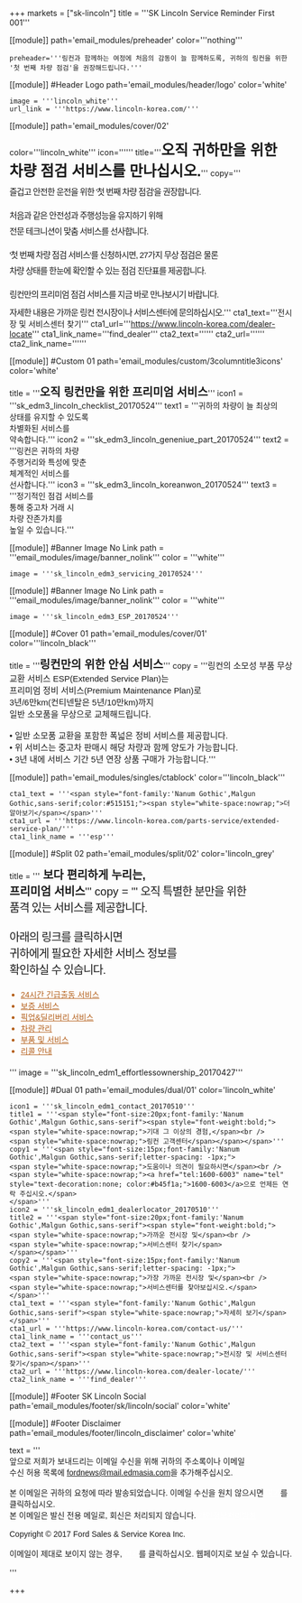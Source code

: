 
+++
markets = ["sk-lincoln"]
title = '''SK Lincoln Service Reminder First 001'''

[[module]]
path='email_modules/preheader'
color='''nothing'''

	preheader='''링컨과 함께하는 여정에 처음의 감동이 늘 함께하도록, 귀하의 링컨을 위한 '첫 번째 차량 점검'을 권장해드립니다.'''

[[module]] #Header Logo
path='email_modules/header/logo'
color='white'

	image = '''lincoln_white'''
	url_link = '''https://www.lincoln-korea.com/'''

[[module]]
path='email_modules/cover/02'

color='''lincoln_white'''
icon=''''''
title='''<span style="font-Size:26px;font-family:'Nanum Gothic',Malgun Gothic,sans-serif"><b>오직 귀하만을 위한 차량 점검 서비스를 만나십시오.</b></span>'''
copy='''<span style="font-size:15px;line-height:14px;font-family:'Nanum Gothic',Malgun Gothic,sans-serif;letter-spacing: -1px;"><br /><br />즐겁고 안전한 운전을 위한 '첫 번째 차량 점검'을 권장합니다.<br /><br /><br />처음과 같은 안전성과 주행성능을 유지하기 위해<br /><br />전문 테크니션이 맞춤 서비스를 선사합니다.<br /><br /><br />'첫 번째 차량 점검 서비스'를 신청하시면, 27가지 무상 점검은 물론<br /><br />차량 상태를 한눈에 확인할 수 있는 점검 진단표를 제공합니다.<br /><br /><br />링컨만의 프리미엄 점검 서비스를 지금 바로 만나보시기 바랍니다.<br /><br />자세한 내용은 가까운 링컨 전시장이나 서비스센터에 문의하십시오.</span>'''
cta1_text='''<span style="font-family:'Nanum Gothic',Malgun Gothic,sans-serif">전시장 및 서비스센터 찾기</span>'''
cta1_url='''https://www.lincoln-korea.com/dealer-locate'''
cta1_link_name='''find_dealer'''
cta2_text=''''''
cta2_url=''''''
cta2_link_name=''''''

[[module]] #Custom 01
path='email_modules/custom/3columntitle3icons'
color='white'

title = '''<span style="font-size:20px;font-family:'Nanum Gothic',Malgun Gothic,sans-serif"><b>오직 링컨만을 위한 프리미엄 서비스</b></span>'''
	icon1 = '''sk_edm3_lincoln_checklist_20170524'''
	text1 = '''<span style="font-size:14px;font-family:'Nanum-Gothic',Malgun Gothic,sans-serif">귀하의 차량이 늘 최상의<br />상태를 유지할 수 있도록<br />차별화된 서비스를<br />약속합니다.</span>'''
	icon2 = '''sk_edm3_lincoln_geneniue_part_20170524'''
	text2 = '''<span style="font-size:14px;font-family:'Nanum-Gothic',Malgun Gothic,sans-serif">링컨은 귀하의 차량<br />주행거리와 특성에 맞춘<br />체계적인 서비스를<br />선사합니다.</span>'''
	icon3 = '''sk_edm3_lincoln_koreanwon_20170524'''
	text3 = '''<span style="font-size:14px;font-family:'Nanum-Gothic',Malgun Gothic,sans-serif">정기적인 점검 서비스를<br />통해 중고차 거래 시<br />차량 잔존가치를<br />높일 수 있습니다.</span>'''

[[module]] #Banner Image No Link
path = '''email_modules/image/banner_nolink'''
color = '''white'''

	image = '''sk_lincoln_edm3_servicing_20170524'''

[[module]] #Banner Image No Link
path = '''email_modules/image/banner_nolink'''
color = '''white'''

	image = '''sk_lincoln_edm3_ESP_20170524'''

[[module]] #Cover 01
path='email_modules/cover/01'
color='''lincoln_black'''

title = '''<span style="font-size:20px;font-family:'Nanum Gothic',Malgun Gothic,sans-serif"><b>링컨만의 위한 안심 서비스</b></span>'''
copy = '''<span style="font-size:15px;font-family:'Nanum-Gothic',Malgun Gothic,sans-serif">링컨의 소모성 부품 무상교환 서비스 ESP(Extended Service Plan)는<br />프리미엄 정비 서비스(Premium Maintenance Plan)로<br />3년/6만km(컨티넨탈은 5년/10만km)까지<br />일반 소모품을 무상으로 교체해드립니다.<br/><br/> &#8226; 일반 소모품 교환을 포함한 폭넓은 정비 서비스를 제공합니다.<br/> &#8226; 위 서비스는 중고차 판매시 해당 차량과 함께 양도가 가능합니다.<br/> &#8226; 3년 내에 서비스 기간 5년 연장 상품 구매가 가능합니다.</span>'''

[[module]]
path='email_modules/singles/ctablock'
color='''lincoln_black'''

	cta1_text = '''<span style="font-family:'Nanum Gothic',Malgun Gothic,sans-serif;color:#515151;"><span style="white-space:nowrap;">더 알아보기</span></span>'''
	cta1_url = '''https://www.lincoln-korea.com/parts-service/extended-service-plan/'''
	cta1_link_name = '''esp'''

[[module]] #Split 02
path='email_modules/split/02'
color='lincoln_grey'

title = '''<span style="font-family:'Nanum Gothic',Malgun Gothic,sans-serif;font-size:20px;"><span style="font-weight:bold;">
<span style="white-space:nowrap;">보다 편리하게 누리는,</span><br />
<span style="white-space:nowrap;">프리미엄 서비스</span></span>'''
copy = '''<span style="font-family:'Nanum Gothic',Malgun Gothic,sans-serif;letter-spacing: -1px;">
<span style="white-space:nowrap;">오직 특별한 분만을 위한</span><br />
<span style="white-space:nowrap;">품격 있는 서비스를 제공합니다.</span><br /><br />
<span style="white-space:nowrap;">아래의 링크를 클릭하시면</span><br />
<span style="white-space:nowrap;">귀하에게 필요한 자세한 서비스 정보를</span><br />
<span style="white-space:nowrap;">확인하실 수 있습니다.</span>
<ul style="margin: 20px; padding: 0;text-decoration:underline; color:#b45f1a">
<li><a href="https://www.lincoln-korea.com/parts-service/roadside-assistance/" name="era" style="text-decoration:underline; color:#b45f1a;font-family:'Nanum Gothic',Malgun Gothic,sans-serif;"><span style="white-space:nowrap;">24시간 긴급출동 서비스</span></a></li>
<li><a href="https://www.lincoln-korea.com/parts-service/warranty/" name="warranty" style="text-decoration:underline; color:#b45f1a;font-family:'Nanum Gothic',Malgun Gothic,sans-serif;"><span style="white-space:nowrap;">보증 서비스</span></a></li>
<li><a href="https://www.lincoln-korea.com/parts-service/pick-delivery/" name="pick_delivery" style="text-decoration:underline; color:#b45f1a;font-family:'Nanum Gothic',Malgun Gothic,sans-serif;"><span style="white-space:nowrap;">픽업&딜리버리 서비스</span></a></li>
<li><a href="https://www.lincoln-korea.com/vehicle-maintenance/" name="vehicle_maintenance" style="text-decoration:underline; color:#b45f1a;font-family:'Nanum Gothic',Malgun Gothic,sans-serif;"><span style="white-space:nowrap;">차량 관리</span></a></li>
<li><a href="https://www.lincoln-korea.com/genuine-parts/" name="parts_service" style="text-decoration:underline; color:#b45f1a;font-family:'Nanum Gothic',Malgun Gothic,sans-serif;"><span style="white-space:nowrap;">부품 및 서비스</span></a></li>
<li><a href="https://www.lincoln-korea.com/parts-service/recall-guidance/" name="recall_guidance" style="text-decoration:underline; color:#b45f1a;font-family:'Nanum Gothic',Malgun Gothic,sans-serif;"><span style="white-space:nowrap;">리콜 안내</span></a></li>
</ul></span>'''
	image = '''sk_lincoln_edm1_effortlessownership_20170427'''

[[module]] #Dual 01
path='email_modules/dual/01'
color='lincoln_white'

	icon1 = '''sk_lincoln_edm1_contact_20170510'''
	title1 = '''<span style="font-size:20px;font-family:'Nanum Gothic',Malgun Gothic,sans-serif"><span style="font-weight:bold;">
	<span style="white-space:nowrap;">기대 그 이상의 경험,</span><br />
	<span style="white-space:nowrap;">링컨 고객센터</span></span></span>'''
	copy1 = '''<span style="font-size:15px;font-family:'Nanum Gothic',Malgun Gothic,sans-serif;letter-spacing: -1px;">
	<span style="white-space:nowrap;">도움이나 의견이 필요하시면</span><br />
	<span style="white-space:nowrap;"><a href="tel:1600-6003" name="tel" style="text-decoration:none; color:#b45f1a;">1600-6003</a>으로 언제든 연락 주십시오.</span>
	</span>'''
	icon2 = '''sk_lincoln_edm1_dealerlocator_20170510'''
	title2 = '''<span style="font-size:20px;font-family:'Nanum Gothic',Malgun Gothic,sans-serif"><span style="font-weight:bold;">
	<span style="white-space:nowrap;">가까운 전시장 및</span><br />
	<span style="white-space:nowrap;">서비스센터 찾기</span>
	</span></span>'''
	copy2 = '''<span style="font-size:15px;font-family:'Nanum Gothic',Malgun Gothic,sans-serif;letter-spacing: -1px;">
	<span style="white-space:nowrap;">가장 가까운 전시장 및</span><br />
	<span style="white-space:nowrap;">서비스센터를 찾아보십시오.</span></span>'''
	cta1_text = '''<span style="font-family:'Nanum Gothic',Malgun Gothic,sans-serif"><span style="white-space:nowrap;">자세히 보기</span></span>'''
	cta1_url = '''https://www.lincoln-korea.com/contact-us/'''
	cta1_link_name = '''contact_us'''
	cta2_text = '''<span style="font-family:'Nanum Gothic',Malgun Gothic,sans-serif"><span style="white-space:nowrap;">전시장 및 서비스센터 찾기</span></span>'''
	cta2_url = '''https://www.lincoln-korea.com/dealer-locate/'''
	cta2_link_name = '''find_dealer'''

[[module]] #Footer SK Lincoln Social
path='email_modules/footer/sk/lincoln/social'
color='white'

[[module]] #Footer Disclaimer
path='email_modules/footer/lincoln_disclaimer'
color='white'

 text = '''<span style="font-family:'Nanum Gothic',Malgun Gothic,sans-serif"><br/>
 <span style="white-space:nowrap;">앞으로 저희가 보내드리는 이메일 수신을 위해 귀하의 주소록이나 이메일</span>
 <span style="white-space:nowrap;">수신 허용 목록에 <span style="font-family:'Nanum Gothic',Malgun Gothic,sans-serif; text-decoration:underline;">fordnews@mail.edmasia.com</span>을 추가해주십시오.</span><br/><br/>
본 이메일은 귀하의 요청에 따라 발송되었습니다. 이메일 수신을 원치 않으시면 <a href="<%unsubscribe_link_text%>" style="color:#FFFFFF; text-decoration:underline">여기</a>를 클릭하십시오.<br />
본 이메일은 발신 전용 메일로, 회신은 처리되지 않습니다. <a href="https://www.lincoln-korea.com/privacy/" name="privacy" style="text-decoration:underline; color:#FFFFFF;">개인정보처리방침</a><br/><br/>
 <span style="white-space:nowrap;">Copyright © 2017 Ford Sales & Service Korea Inc.</span><br /><br />
 이메일이 제대로 보이지 않는 경우, <a href="<%syslink_message_read url='/public/read_message.jsp'%>" style="color:#FFFFFF; text-decoration:underline">여기</a>를 클릭하십시오. 웹페이지로 보실 수 있습니다.
 <br /><br /></span>
 '''

+++
